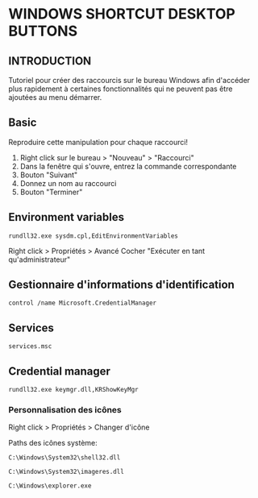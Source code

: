 # WINDOWS SHORTCUT DESKTOP BUTTONS
## INTRODUCTION
Tutoriel pour créer des raccourcis sur le bureau Windows afin d'accéder plus rapidement à certaines fonctionnalités qui ne peuvent pas être ajoutées au menu démarrer.
## Basic
Reproduire cette manipulation pour chaque raccourci!

1. Right click sur le bureau > "Nouveau" > "Raccourci"
2. Dans la fenêtre qui s'ouvre, entrez la commande correspondante
3. Bouton "Suivant"
4. Donnez un nom au raccourci
5. Bouton "Terminer"
## Environment variables
```shell
rundll32.exe sysdm.cpl,EditEnvironmentVariables
```
Right click > Propriétés > Avancé
Cocher "Exécuter en tant qu'administrateur"
## Gestionnaire d'informations d'identification
```shell
control /name Microsoft.CredentialManager
```
## Services
```shell
services.msc
```
## Credential manager
```shell
rundll32.exe keymgr.dll,KRShowKeyMgr
```
### Personnalisation des icônes
Right click > Propriétés > Changer d'icône

Paths des icônes système:
```shell
C:\Windows\System32\shell32.dll
```
```shell
C:\Windows\System32\imageres.dll
```
```shell
C:\Windows\explorer.exe
```